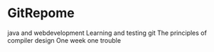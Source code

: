 # GitRepome
java and webdevelopment
Learning and testing git
The principles of compiler design
One week one trouble

